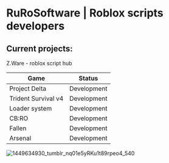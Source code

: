# RuRoSoftware | Roblox scripts developers
## Current projects:
Z.Ware - roblox script hub

| Game     | Status                                                          |
|----------|-----------------------------------------------------------------|
| Project Delta	   | Development       |
| Trident Survival v4      | Development                                        |
| Loader system       | Development                              |
| CB:RO	   | Development                                         |
| Fallen	   | Development                                   |
| Arsenal	   | Development                                   |

![1449634930_tumblr_nq01e5yRKu1t89rpeo4_540](https://github.com/user-attachments/assets/a8743737-c4dc-40e8-9968-f1fff22d329e)
